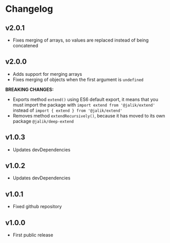 # Changelog

## v2.0.1
- Fixes merging of arrays, so values are replaced instead of being concatened

## v2.0.0
- Adds support for merging arrays
- Fixes merging of objects when the first argument is `undefined`

**BREAKING CHANGES:**
- Exports method `extend()` using ES6 default export, it means that you must import the package with `import extend from '@jalik/extend'` instead of `import { extend } from '@jalik/extend'`
- Removes method `extendRecursively()`, because it has moved to its own package `@jalik/deep-extend`

## v1.0.3
- Updates devDependencies

## v1.0.2
- Updates devDependencies

## v1.0.1
- Fixed github repository

## v1.0.0
- First public release
